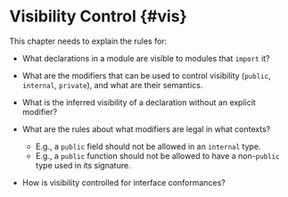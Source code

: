 Visibility Control {#vis}
==================

<div class=issue>
This chapter needs to explain the rules for:



* What declarations in a module are visible to modules that `import` it?

* What are the modifiers that can be used to control visibility (`public`, `internal`, `private`), and what are their semantics.

* What is the inferred visibility of a declaration without an explicit modifier?

* What are the rules about what modifiers are legal in what contexts?
  *  E.g., a `public` field should not be allowed in an `internal` type.
  *  E.g., a `public` function should not be allowed to have a non-`public` type used in its signature.

* How is visibility controlled for interface conformances?


</div>